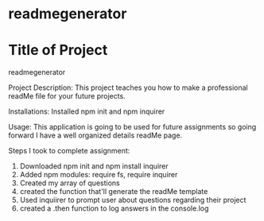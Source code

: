 # readmegenerator
<h1>Title of Project</h1>
readmegenerator

Project Description:
This project teaches you how to make a professional readMe file for your future projects.

Installations:
Installed npm init and npm inquirer

Usage:
This application is going to be used for future assignments so going forward I have a well organized details readMe page.

Steps I took to complete assignment:
1. Downloaded npm init and npm install inquirer
2. Added npm modules: require fs, require inquirer
3. Created my array of questions
4. created the function that'll generate the readMe template
5. Used inquiirer to prompt user about questions regarding their project
6. created a .then function to log answers in the console.log 